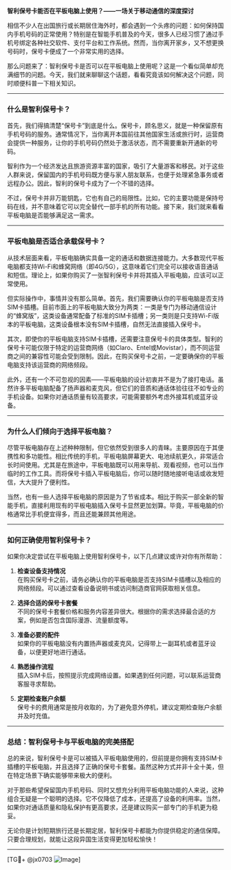 **智利保号卡能否在平板电脑上使用？——一场关于移动通信的深度探讨**

相信不少人在出国旅行或长期居住海外时，都会遇到一个头疼的问题：如何保持国内手机号码的正常使用？特别是在智能手机普及的今天，很多人已经习惯了通过手机号绑定各种社交软件、支付平台和工作系统。然而，当你离开家乡，又不想更换号码时，保号卡便成了一个非常实用的选择。

那么问题来了：智利保号卡是否可以在平板电脑上使用呢？这是一个看似简单却充满细节的问题。今天，我们就来聊聊这个话题，看看究竟该如何解决这个问题，同时顺便科普一下相关知识。

---

### **什么是智利保号卡？**

首先，我们得搞清楚“保号卡”到底是什么。保号卡，顾名思义，就是一种保留原有手机号码的服务。通常情况下，当你离开本国前往其他国家生活或旅行时，运营商会提供一种服务，让你的手机号码仍然处于激活状态，而不需要重新开通新的号码。

智利作为一个经济发达且旅游资源丰富的国家，吸引了大量游客和移民。对于这些人群来说，保留国内的手机号码既方便与家人朋友联系，也便于处理紧急事务或者远程办公。因此，智利的保号卡成为了一个不错的选择。

不过，保号卡并非万能钥匙，它也有自己的局限性。比如，它的主要功能是保持号码在线，并不意味着它可以完全替代一部手机的所有功能。接下来，我们就来看看平板电脑是否能够满足这一需求。

---

### **平板电脑是否适合承载保号卡？**

从技术层面来看，平板电脑确实具备一定的通话和数据连接能力。大多数现代平板电脑都支持Wi-Fi和蜂窝网络（即4G/5G），这意味着它们完全可以接收语音通话和短信。理论上，如果你购买了一张智利保号卡并将其插入平板电脑，应该可以正常使用。

但实际操作中，事情并没有那么简单。首先，我们需要确认你的平板电脑是否支持SIM卡插槽。目前市面上的平板电脑大致分为两类：一类是专门为移动通信设计的“蜂窝版”，这类设备通常配备了标准的SIM卡插槽；另一类则是只支持Wi-Fi版本的平板电脑，这类设备根本没有SIM卡插槽，自然无法直接插入保号卡。

其次，即使你的平板电脑支持SIM卡插槽，还需要注意保号卡的具体类型。智利的保号卡可能仅限于特定的运营商网络（如Claro、Entel或Movistar），而不同运营商之间的兼容性可能会受到限制。因此，在购买保号卡之前，一定要确保你的平板电脑支持该运营商的网络频段。

此外，还有一个不可忽视的因素——平板电脑的设计初衷并不是为了接打电话。虽然许多平板电脑配备了扬声器和麦克风，但它们的音质和通话体验往往不如专业的手机设备。如果你对通话质量有较高要求，可能需要额外考虑外接耳机或蓝牙设备。

---

### **为什么人们倾向于选择平板电脑？**

尽管平板电脑存在上述种种限制，但它依然受到很多人的青睐。主要原因在于其便携性和多功能性。相比传统的手机，平板电脑屏幕更大、电池续航更久，非常适合长时间使用。尤其是在旅途中，平板电脑既可以用来导航、观看视频，也可以当作临时的工作工具。而将保号卡插入平板电脑后，你可以随时随地接听电话或收发短信，大大提升了便利性。

当然，也有一些人选择平板电脑的原因是为了节省成本。相比于购买一部全新的智能手机，直接利用现有的平板电脑插入保号卡显然更加划算。毕竟，平板电脑的价格通常比手机便宜得多，而且还能兼顾其他用途。

---

### **如何正确使用智利保号卡？**

如果你决定尝试在平板电脑上使用智利保号卡，以下几点建议或许对你有所帮助：

1. **检查设备支持情况**  
   在购买保号卡之前，请务必确认你的平板电脑是否支持SIM卡插槽以及相应的网络频段。可以通过查看设备说明书或访问制造商官网获取相关信息。

2. **选择合适的保号卡套餐**  
   不同的保号卡套餐价格和服务内容差异很大。根据你的需求选择最合适的方案，例如是否包含国际漫游、流量额度等。

3. **准备必要的配件**  
   如果你的平板电脑没有内置扬声器或麦克风，记得带上一副耳机或者蓝牙设备，以便更好地进行通话。

4. **熟悉操作流程**  
   插入SIM卡后，按照提示完成网络设置。如果遇到任何问题，可以联系运营商客服寻求帮助。

5. **定期检查账户余额**  
   保号卡的费用通常是按月收取的，为了避免意外停机，建议定期检查账户余额并及时充值。

---

### **总结：智利保号卡与平板电脑的完美搭配**

总的来说，智利保号卡是可以被插入平板电脑使用的，但前提是你拥有支持SIM卡插槽的平板电脑，并且选择了正确的保号卡套餐。虽然这种方式并非十全十美，但在特定场景下确实能够带来极大的便利。

对于那些希望保留国内手机号码、同时又想充分利用平板电脑功能的人来说，这种组合无疑是一个聪明的选择。它不仅降低了成本，还提高了设备的利用率。当然，如果你对通话质量和隐私保护有更高要求，还是建议购买一部专门的手机更为稳妥。

无论你是计划短期旅行还是长期定居，智利保号卡都能为你提供稳定的通信保障。只要合理规划，就能让这段异国生活变得更加轻松愉快！

---

[TG💪+ @jx0703 ![Image](https://github.com/user-attachments/assets/dbca1d08-cadb-493c-b0ec-ad6f7a83f270)]